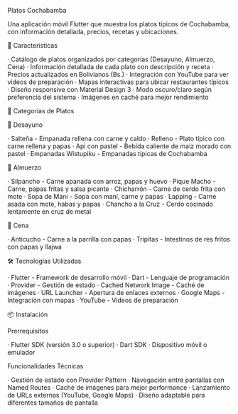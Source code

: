 Platos Cochabamba

Una aplicación móvil Flutter que muestra los platos típicos de Cochabamba, con información detallada, precios, recetas y ubicaciones.

📱 Características

· Catálogo de platos organizados por categorías (Desayuno, Almuerzo, Cena)
· Información detallada de cada plato con descripción y receta
· Precios actualizados en Bolivianos (Bs.)
· Integración con YouTube para ver videos de preparación
· Mapas interactivas para ubicar restaurantes típicos
· Diseño responsive con Material Design 3
· Modo oscuro/claro según preferencia del sistema
· Imágenes en caché para mejor rendimiento

🎯 Categorías de Platos

🍳 Desayuno

· Salteña - Empanada rellena con carne y caldo
· Relleno - Plato típico con carne rellena y papas
· Api con pastel - Bebida caliente de maíz morado con pastel
· Empanadas Wistupiku - Empanadas típicas de Cochabamba

🍲 Almuerzo

· Silpancho - Carne apanada con arroz, papas y huevo
· Pique Macho - Carne, papas fritas y salsa picante
· Chicharrón - Carne de cerdo frita con mote
· Sopa de Maní - Sopa con maní, carne y papas
· Lapping - Carne asada con mote, habas y papas
· Chancho a la Cruz - Cerdo cocinado lentamente en cruz de metal

🌙 Cena

· Anticucho - Carne a la parrilla con papas
· Tripitas - Intestinos de res fritos con papas y llajwa

🛠 Tecnologías Utilizadas

· Flutter - Framework de desarrollo móvil
· Dart - Lenguaje de programación
· Provider - Gestión de estado
· Cached Network Image - Caché de imágenes
· URL Launcher - Apertura de enlaces externos
· Google Maps - Integración con mapas
· YouTube - Videos de preparación

📦 Instalación

Prerrequisitos

· Flutter SDK (versión 3.0 o superior)
· Dart SDK
· Dispositivo móvil o emulador

Funcionalidades Técnicas

· Gestión de estado con Provider Pattern
· Navegación entre pantallas con Named Routes
· Caché de imágenes para mejor performance
· Lanzamiento de URLs externas (YouTube, Google Maps)
· Diseño adaptable para diferentes tamaños de pantalla
